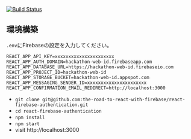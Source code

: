 [![Build Status](https://travis-ci.org/the-road-to-react-with-firebase/react-firebase-authentication.svg?branch=master)](https://travis-ci.org/the-road-to-react-with-firebase/react-firebase-authentication)

## 環境構築
`.env`にFirebaseの設定を入力してください。
```
REACT_APP_API_KEY=xxxxxxxxxxxxxxxxxxxxxx
REACT_APP_AUTH_DOMAIN=hackathon-web-id.firebaseapp.com
REACT_APP_DATABASE_URL=https://hackathon-web-id.firebaseio.com
REACT_APP_PROJECT_ID=hackathon-web-id
REACT_APP_STORAGE_BUCKET=hackathon-web-id.appspot.com
REACT_APP_MESSAGING_SENDER_ID=xxxxxxxxxxxxxxxxxxxxxx
REACT_APP_CONFIRMATION_EMAIL_REDIRECT=http://localhost:3000
```

* `git clone git@github.com:the-road-to-react-with-firebase/react-firebase-authentication.git`
* `cd react-firebase-authentication`
* `npm install`
* `npm start`
* visit http://localhost:3000

